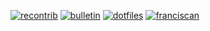 [![recontrib](https://github-readme-stats.drigger.vercel.app/api/pin/?username=pantharshit00&repo=recontrib&theme=dark)](https://github.com/pantharshit00/recontrib)
[![bulletin](https://github-readme-stats.drigger.vercel.app/api/pin/?username=fus-marcom&repo=bulletin-react&show_owner=true&theme=gruvbox)](https://github.com/fus-marcom/bulletin-react)
[![dotfiles](https://github-readme-stats.drigger.vercel.app/api/pin/?username=pantharshit00&repo=dotfiles&theme=nightowl)](https://github.com/pantharshit00/dotfiles)
[![franciscan](https://github-readme-stats.drigger.vercel.app/api/pin/?username=fus-marcom&repo=franciscan-react&show_owner=true&theme=dracula)](https://github.com/fus-marcom/franciscan-react)
